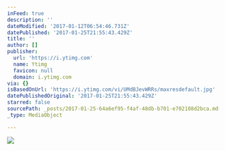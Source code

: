 ```yaml
---
inFeed: true
description: ''
dateModified: '2017-01-12T06:54:46.731Z'
datePublished: '2017-01-25T21:55:43.429Z'
title: ''
author: []
publisher:
  url: 'https://i.ytimg.com'
  name: Ytimg
  favicon: null
  domain: i.ytimg.com
via: {}
isBasedOnUrl: 'https://i.ytimg.com/vi/UMdBJevWRRs/maxresdefault.jpg'
datePublishedOriginal: '2017-01-25T21:55:43.429Z'
starred: false
sourcePath: _posts/2017-01-25-64a6ef95-f4af-48db-b701-e702108d2bca.md
_type: MediaObject

---
```

![](https://imgflo.herokuapp.com/graph/2b2431f8e7ba7b0/6391d0c56f3f427c90132a67048100e0/noop.jpg?input=https%3A%2F%2Fi.ytimg.com%2Fvi%2FUMdBJevWRRs%2Fmaxresdefault.jpg)